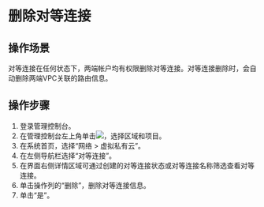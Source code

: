 # 删除对等连接<a name="vpc_peering_0003"></a>

## 操作场景<a name="s46f23b3db8c24f3eb80494951159e3d9"></a>

对等连接在任何状态下，两端帐户均有权限删除对等连接。对等连接删除时，会自动删除两端VPC关联的路由信息。

## 操作步骤<a name="sf5fc2e48a083489aa99280f2fbf29a1b"></a>

1.  登录管理控制台。
2.  在管理控制台左上角单击![](figures/icon-region.png)，选择区域和项目。
3.  在系统首页，选择“网络 \> 虚拟私有云”。
4.  在左侧导航栏选择“对等连接”。
5.  在界面右侧详情区域可通过创建的对等连接状态或对等连接名称筛选查看对等连接。
6.  单击操作列的“删除”，删除对等连接信息。
7.  单击“是”。

